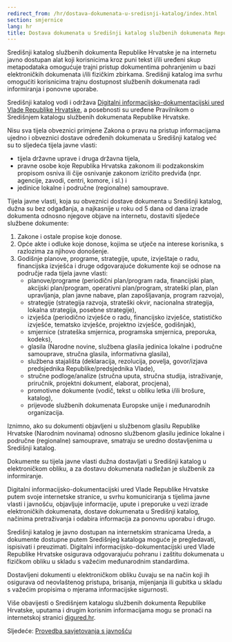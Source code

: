 ```yaml
---
redirect_from: /hr/dostava-dokumenata-u-sredisnji-katalog/index.html
section: smjernice
lang: hr
title: Dostava dokumenata u Središnji katalog službenih dokumenata Republike Hrvatske
---
```


Središnji katalog službenih dokumenta Republike Hrvatske je na internetu javno dostupan alat koji korisnicima kroz puni tekst i/ili uređeni skup metapodataka omogućuje trajni pristup dokumentima pohranjenim u bazi elektroničkih dokumenata i/ili fizičkim zbirkama. Središnji katalog ima svrhu omogućiti korisnicima trajnu dostupnost službenih dokumenata radi informiranja i ponovne uporabe.

Središnji katalog vodi i održava [Digitalni informacijsko-dokumentacijski ured Vlade Republike Hrvatske](http://www.digured.hr), a posebnosti su uređene Pravilnikom o Središnjem katalogu službenih dokumenata Republike Hrvatske.

Nisu sva tijela obveznici primjene Zakona o pravu na pristup informacijama ujedno i obveznici dostave određenih dokumenata u Središnji katalog već su to sljedeća tijela javne vlasti:

- tijela državne uprave i druga državna tijela,
- pravne osobe koje Republika Hrvatska zakonom ili podzakonskim propisom osniva ili čije osnivanje zakonom izričito predviđa (npr. agencije, zavodi, centri, komore, i sl.) i
- jedinice lokalne i područne (regionalne) samouprave.

Tijela javne vlasti, koja su obveznici dostave dokumenta u Središnji katalog, dužna su bez odgađanja, a najkasnije u roku od 5 dana od dana izrade dokumenta odnosno njegove objave na internetu, dostaviti sljedeće službene dokumente:

1. Zakone i ostale propise koje donose.
2. Opće akte i odluke koje donose, kojima se utječe na interese korisnika, s razlozima za njihovo donošenje.
3. Godišnje planove, programe, strategije, upute, izvještaje o radu, financijska izvješća i druge odgovarajuće dokumente koji se odnose na područje rada tijela javne vlasti:
   * planove/programe (periodični plan/program rada, financijski plan, akcijski plan/program, operativni plan/program, strateški plan, plan upravljanja, plan javne nabave, plan zapošljavanja, program razvoja),
   * strategije (strategija razvoja, strateški okvir, nacionalna strategija, lokalna strategija, posebne strategije),
   * izvješća (periodično izvješće o radu, financijsko izvješće, statističko izvješće, tematsko izvješće, projektno izvješće, godišnjak),
   * smjernice (strateška smjernica, programska smjernica, preporuka, kodeks),
   * glasila (Narodne novine, službena glasila jedinica lokalne i područne samouprave, stručna glasila, informativna glasila),
   * službena stajališta (deklaracija, rezolucija, povelja, govor/izjava predsjednika Republike/predsjednika Vlade),
   * stručne podloge/analize (stručna uputa, stručna studija, istraživanje, priručnik, projektni dokument, elaborat, procjena),
   * promotivne dokumente (vodič, tekst u obliku letka i/ili brošure, katalog),
   * prijevode službenih dokumenata Europske unije i međunarodnih organizacija.

Iznimno, ako su dokumenti objavljeni u službenom glasilu Republike Hrvatske (Narodnim novinama) odnosno službenom glasilu jedinice lokalne i područne (regionalne) samouprave, smatraju se uredno dostavljenima u Središnji katalog.

Dokumente su tijela javne vlasti dužna dostavljati u Središnji katalog u elektroničkom obliku, a za dostavu dokumenata nadležan je službenik za informiranje.

Digitalni informacijsko-dokumentacijski ured Vlade Republike Hrvatske putem svoje internetske stranice, u svrhu komuniciranja s tijelima javne vlasti i javnošću, objavljuje informacije, upute i preporuke u vezi izrade elektroničkih dokumenata, dostave dokumenata u Središnji katalog, načinima pretraživanja i odabira informacija za ponovnu uporabu i drugo.

Središnji katalog je javno dostupan na internetskim stranicama Ureda, a dokumente dostupne putem Središnjeg kataloga moguće je pregledavati, ispisivati i preuzimati.
Digitalni informacijsko-dokumentacijski ured Vlade Republike Hrvatske osigurava odgovarajuću pohranu i zaštitu dokumenata u fizičkom obliku u skladu s važećim međunarodnim standardima.

Dostavljeni dokumenti u elektroničkom obliku čuvaju se na način koji ih osigurava od neovlaštenog pristupa, brisanja, mijenjanja ili gubitka u skladu s važećim propisima o mjerama informacijske sigurnosti.

Više obavijesti o Središnjem katalogu službenih dokumenta Republike Hrvatske, uputama i drugim korisnim informacijama mogu se pronaći na internetskoj stranici [digured.hr](http://www.digured.hr).

Sljedeće: [Provedba savjetovanja s javnošću](../provedba-savjetovanja)